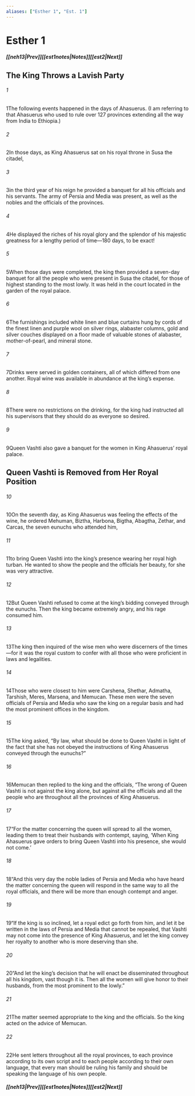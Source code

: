 ```yaml
---
aliases: ["Esther 1", "Est. 1"]
---
```

# Esther 1
##### <span class=arrow-left></span>[[neh13|Prev]]<span class=navigation-separator></span>[[est1notes|Notes]]<span class=navigation-separator></span>[[est2|Next]]<span class=arrow-right></span>
## The King Throws a Lavish Party
###### 1
<span class=verse-first>1</span>The following events happened in the days of Ahasuerus. (I am referring to that Ahasuerus who used to rule over 127 provinces extending all the way from India to Ethiopia.)
###### 2
<span class=verse-body>2</span>In those days, as King Ahasuerus sat on his royal throne in Susa the citadel,
###### 3
<span class=verse-body>3</span>in the third year of his reign he provided a banquet for all his officials and his servants. The army of Persia and Media was present, as well as the nobles and the officials of the provinces.
###### 4
<span class=verse-body>4</span>He displayed the riches of his royal glory and the splendor of his majestic greatness for a lengthy period of time—180 days, to be exact!
<div class=paragraph-break></div>

###### 5
<span class=verse-first>5</span>When those days were completed, the king then provided a seven-day banquet for all the people who were present in Susa the citadel, for those of highest standing to the most lowly. It was held in the court located in the garden of the royal palace.
###### 6
<span class=verse-body>6</span>The furnishings included white linen and blue curtains hung by cords of the finest linen and purple wool on silver rings, alabaster columns, gold and silver couches displayed on a floor made of valuable stones of alabaster, mother-of-pearl, and mineral stone.
###### 7
<span class=verse-body>7</span>Drinks were served in golden containers, all of which differed from one another. Royal wine was available in abundance at the king’s expense.
###### 8
<span class=verse-body>8</span>There were no restrictions on the drinking, for the king had instructed all his supervisors that they should do as everyone so desired.
###### 9
<span class=verse-body>9</span>Queen Vashti also gave a banquet for the women in King Ahasuerus’ royal palace.
## Queen Vashti is Removed from Her Royal Position
###### 10
<span class=verse-first>10</span>On the seventh day, as King Ahasuerus was feeling the effects of the wine, he ordered Mehuman, Biztha, Harbona, Bigtha, Abagtha, Zethar, and Carcas, the seven eunuchs who attended him,
###### 11
<span class=verse-body>11</span>to bring Queen Vashti into the king’s presence wearing her royal high turban. He wanted to show the people and the officials her beauty, for she was very attractive.
###### 12
<span class=verse-body>12</span>But Queen Vashti refused to come at the king’s bidding conveyed through the eunuchs. Then the king became extremely angry, and his rage consumed him.
<div class=paragraph-break></div>

###### 13
<span class=verse-first>13</span>The king then inquired of the wise men who were discerners of the times—for it was the royal custom to confer with all those who were proficient in laws and legalities.
###### 14
<span class=verse-body>14</span>Those who were closest to him were Carshena, Shethar, Admatha, Tarshish, Meres, Marsena, and Memucan. These men were the seven officials of Persia and Media who saw the king on a regular basis and had the most prominent offices in the kingdom.
###### 15
<span class=verse-body>15</span>The king asked, “By law, what should be done to Queen Vashti in light of the fact that she has not obeyed the instructions of King Ahasuerus conveyed through the eunuchs?”
###### 16
<span class=verse-body>16</span>Memucan then replied to the king and the officials, “The wrong of Queen Vashti is not against the king alone, but against all the officials and all the people who are throughout all the provinces of King Ahasuerus.
###### 17
<span class=verse-body>17</span>“For the matter concerning the queen will spread to all the women, leading them to treat their husbands with contempt, saying, ‘When King Ahasuerus gave orders to bring Queen Vashti into his presence, she would not come.’
###### 18
<span class=verse-body>18</span>“And this very day the noble ladies of Persia and Media who have heard the matter concerning the queen will respond in the same way to all the royal officials, and there will be more than enough contempt and anger.
###### 19
<span class=verse-body>19</span>“If the king is so inclined, let a royal edict go forth from him, and let it be written in the laws of Persia and Media that cannot be repealed, that Vashti may not come into the presence of King Ahasuerus, and let the king convey her royalty to another who is more deserving than she.
###### 20
<span class=verse-body>20</span>“And let the king’s decision that he will enact be disseminated throughout all his kingdom, vast though it is. Then all the women will give honor to their husbands, from the most prominent to the lowly.”
<div class=paragraph-break></div>

###### 21
<span class=verse-first>21</span>The matter seemed appropriate to the king and the officials. So the king acted on the advice of Memucan.
###### 22
<span class=verse-body>22</span>He sent letters throughout all the royal provinces, to each province according to its own script and to each people according to their own language, that every man should be ruling his family and should be speaking the language of his own people.
##### <span class=arrow-left></span>[[neh13|Prev]]<span class=navigation-separator></span>[[est1notes|Notes]]<span class=navigation-separator></span>[[est2|Next]]<span class=arrow-right></span>